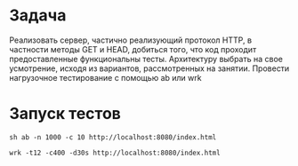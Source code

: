 # Задача
Реализовать сервер, частично реализующий протокол HTTP, в частности методы GET и HEAD, добиться того, что код проходит предоставленные функциональны тесты. Архитектуру выбрать на свое усмотрение, исходя из вариантов, рассмотренных на занятии. Провести нагрузочное тестирование с помощью ab или wrk

# Запуск тестов
```
sh ab -n 1000 -c 10 http://localhost:8080/index.html

wrk -t12 -c400 -d30s http://localhost:8080/index.html
```
